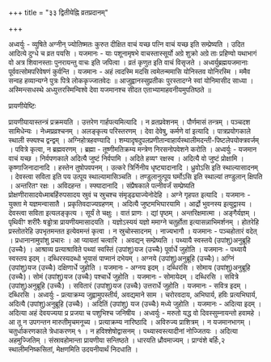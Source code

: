 +++
title = "३३ द्वितीयेह्नि व्रतप्रदानम्"

+++

अध्वर्युः - व्युषिते अग्नीन् ज्योतिष्मतः कुरुत दीक्षित वाचं यच्छ पत्नि वाचं यच्छ इति सम्प्रेष्यति । उदित आदित्ये दुग्धे च व्रत पयसि । यजमानः - याः पशूनामृषभे वाचस्तास्सूर्यो अग्रे शुक्रो अग्रे ताः प्रहिण्वो यथाभागं वो अत्र शिवानस्ताः पुनरायन्तु वाचः इति जपित्वा । व्रतं कृणुत इति वाचं विसृजते । अध्वर्युब्रह्मयजमानाः पूर्ववत्सोमपरिवेषणं कुर्वन्ति । यजमानः - अहं त्वदस्मि मदसि त्वमेतन्ममासि योनिस्तव योनिरस्मि । ममैव सन्वह हव्यान्यग्ने पुत्रः पित्रे लोककृज्जातवेदः ॥ आजुह्वानस्सुप्रतीकः पुरस्तादग्ने स्वां योनिमासीद साध्या । अस्मिन्त्सधस्थे अध्युत्तरस्मिन्विश्वे देवा यजमानश्च सीदत एताभ्यामाहवनीयमुपतिष्ठते ॥

प्रायणीयेष्टिः

प्रायणीयायास्तन्त्रं प्रक्रमयति । उत्तरेण गार्हपत्यमित्यादि । न व्रतप्रवेशनम् । पौर्णमासं तन्त्रम् । पञ्चदश सामिधेन्यः । नेध्मप्रव्रश्चनम् । अलङ्कृत्य परिस्तरणम् । देवा देवेषु, कर्मणे वां इत्यादि । पात्रप्रयोगकाले स्थाली स्फ्यश्च द्वन्द्वम् । अग्निहोत्रहवण्यादि । शम्यादृषदुपलप्रणीतान्वाहार्यस्थालीमदन्ती-पिष्टलेपयोक्त्रवर्जम् । पवित्रे कृत्वा, न ब्रह्मवरणम् । ब्रह्मा - तूष्णीमतिक्रम्य मन्त्रेण निरसनोपवेशने करोति । अध्वर्युः - यजमान वाचं यच्छ । निर्वपणकाले अदित्यै जुष्टं निर्वपामि । अदिते हव्यꣳ रक्षस्व । अदित्यै वो जुष्टं प्रोक्षामि । कृष्णाजिनादानादि । हस्तेन तुषोपवपनम् । उत्करे त्रिर्निनीय धृष्ट्यादानादि । ध्रुवोऽसि इति स्थाल्यासादनम् । देवस्त्वा सविता इति पय उत्पूय स्थाल्यामासिञ्चति । तण्डुलानुत्पूय घर्मोऽसि इति स्थाल्यां तण्डुलान् क्षिपति । अन्तरितꣳ रक्षः । अविदहन्त । स्फ्यादानादि । संप्रैषकाले पत्नीवर्जं सम्प्रेष्यति प्रोक्षणीरासादयेध्माबर्हिरुपसादय स्रुवं च स्रुचश्च संमृड्ढ्याज्येनोदेहि । अग्ने गृहपत इत्यादि । यजमानः - युक्ता मे यज्ञमन्वासातै । प्रकृतिवदाज्यग्रहणम् । अदित्यै जुष्टमभिघारयामि । आर्द्रो भुवनस्य इत्युद्वास्य । देवस्त्वा सविता इत्यलङ्कृत्य । सूर्यं ते चक्षुः । वातं प्राणः । द्यां पृष्ठम् । अन्तरिक्षमात्मा । अङ्गैर्यज्ञम् । पृथिवीꣳ शरीरैः षड्ढोत्रा प्रायणीयमासादयति । यज्ञोऽस्ययं यज्ञो ममाग्ने चतुर्होता इत्यासन्नाभिमर्शनम् । होतरेहि प्रस्तोतरेहि उपभृतमन्तत इत्येवमन्तं कृत्वा । न स्रुचोस्सादनम् । नाज्यभागौ । यजमानः - पञ्चहोतारं वदेत् । प्रधानानामुपांशु प्रचारः । आ प्यायतां चत्वारि । अवद्यन् सम्प्रेष्यति । पथ्यायै स्वस्तये (उपांशु)अनुब्रूहि (उच्चैः) । आश्राव्य प्रत्याश्राविते पथ्यां स्वस्तिं (उपांशु)यज (उच्चैः) पूर्वार्धे जुहोति । यजमानः - पथ्यायै स्वस्तय इदम् । दब्धिरस्यदब्धो भूयासं पाप्मानं दभेयम् । अग्नये (उपांशु)अनुब्रूहि (उच्चैः)। अग्निं (उपांशु)यज (उच्चैः) दक्षिणार्धे जुहोति । यजमानः - अग्नय इदम् । दब्धिरसि । सोमाय (उपांशु)अनुब्रूहि (उच्चैः)। सोमं (उपांशु)यज (उच्चैः) पश्चार्धे जुहोति । यजमानः - सोमायेदम् । दब्धिरसि । सवित्रे (उपांशु)अनुब्रूहि (उच्चैः) । सवितारं (उपांशु)यज (उच्चैः) उत्तरार्धे जुहोति । यजमानः - सवित्र इदम् । दब्धिरसि । अध्वर्युः - प्रत्याक्रम्य जुह्वामुपस्तीर्य, अवद्यमाने साम । चरोरवदाय, अभिघार्य, हविः प्रत्यभिघार्य, अदित्यै (उपांशु)अनुब्रूहि (उच्चैः) । अदितिं (उपांशु) यज (उच्चैः) मध्ये जुहोति । यजमानः - अदित्या इदम् । अदित्या अहं देवयज्यया प्र प्रजया च पशुभिश्च जनिषीय । अध्वर्युः - मरुतो यद्ध वो दिवस्सुम्नायन्तो हवामहे । आ तू न उपगन्तन मारुतीमृचमनूच्य । प्रत्याक्रम्य नारिष्ठादि । अविरुज्य प्राशित्रम् । न यजमानभागम् । चतुर्धाकरणकाले त्रेधाकरणम् १ । न हविश्शेषोद्वासनम् । पथ्यास्वस्त्यादीनां नोज्जितयः । अदित्या अहमुज्जितिम् । संस्रावहोमान्ता प्रायणीया सन्तिष्ठते । धारयति ध्रौवमाज्यम् । प्राग्वंशे बर्हिः,२ स्थालीमनिष्कसितां, मेक्षणमिति उदयनीयार्थं निदधाति ।
